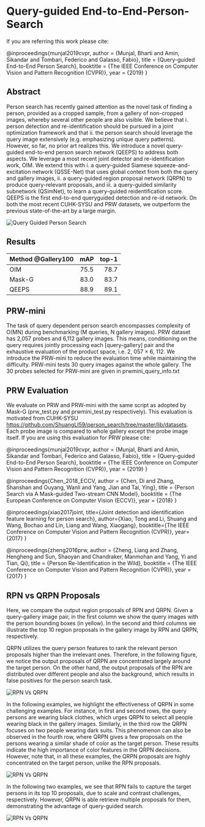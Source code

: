
# Query-guided End-to-End-Person-Search
If you are referring this work please cite:

@inproceedings{munjal2019cvpr,
author = {Munjal, Bharti and Amin, Sikandar and Tombari, Federico and Galasso, Fabio},
title = {Query-guided End-to-End Person Search},
booktitle = {The IEEE Conference on Computer Vision and Pattern Recognition (CVPR)},
year = {2019}
}

## Abstract
Person search has recently gained attention as the novel task of finding a person, provided as a cropped sample, from a gallery of non-cropped images, whereby several other people are also visible. We believe that i. person detection and re-identification should be pursued in a joint optimization framework and that ii. the person search should leverage the query image extensively (e.g. emphasizing unique query patterns). However, so far, no prior art realizes this. We introduce a novel query-guided end-to-end person search network (QEEPS) to address both aspects. We leverage a most recent joint detector and re-identification work, OIM. We extend this with i. a query-guided Siamese squeeze-and-excitation network (QSSE-Net) that uses global context from both the query and gallery images, ii. a query-guided region proposal network (QRPN) to produce query-relevant proposals, and iii. a query-guided similarity subnetwork (QSimNet), to learn a query-guided reidentification score. QEEPS is the first end-to-end queryguided detection and re-id network. On both the most recent CUHK-SYSU and PRW datasets, we outperform the previous state-of-the-art by a large margin.

![Query Guided Person Search](https://github.com/munjalbharti/Query-guided-End-to-End-Person-Search/blob/master/Network.JPG)

## Results
 Method @Gallery100        | mAP           | top-1  |
| -------------            |:-------------:| -----: |
| OIM                      | 75.5          | 78.7   |
| Mask-G                   | 83.0          |   83.7  |
| QEEPS                    | 88.9          |   89.1  |

## PRW-mini
The task of query dependent person search encompasses complexity of O(MN) during benchmarking (M queries, N gallery images). PRW dataset has 2,057 probes and 6,112 gallery images. This means, conditioning on the query requires jointly processing each [query-gallery] pair and the exhaustive evaluation of the product space, i.e. 2, 057 × 6, 112. We introduce the PRW-mini to reduce the evaluation time while maintaining the difficulty. PRW-mini tests 30 query images against the whole gallery. The 30 probes selected for PRW-mini are given in prwmini_query_info.txt 


## PRW Evaluation 
We evaluate on PRW and PRW-mini with the same script as adopted by Mask-G (prw_test.py and prwmini_test.py respectively). This evaluation is motivated from CUHK-SYSU  https://github.com/ShuangLI59/person_search/tree/master/lib/datasets. Each probe image is compared to whole gallery except the probe image itself.  If you are using this evaluation for PRW please cite:

@inproceedings{munjal2019cvpr,
author = {Munjal, Bharti and Amin, Sikandar and Tombari, Federico and Galasso, Fabio},
title = {Query-guided End-to-End Person Search},
booktitle = {The IEEE Conference on Computer Vision and Pattern Recognition (CVPR)},
year = {2019}
}

@inproceedings{Chen_2018_ECCV,
author = {Chen, Di and Zhang, Shanshan and Ouyang, Wanli and Yang, Jian and Tai, Ying},
title = {Person Search via A Mask-guided Two-stream CNN Model},
booktitle = {The European Conference on Computer Vision (ECCV)},
year = {2018}
}

@inproceedings{xiao2017joint,
  title={Joint detection and identification feature learning for person search},
  author={Xiao, Tong and Li, Shuang and Wang, Bochao and Lin, Liang and Wang, Xiaogang},
  booktitle={The IEEE Conference on Computer Vision and Pattern Recognition (CVPR)},
  year={2017}
}

@inproceedings{zheng2016prw,
author = {Zheng, Liang and Zhang, Hengheng and Sun, Shaoyan and Chandraker, Manmohan and Yang, Yi and Tian, Qi},
title = {Person Re-Identification in the Wild},
booktitle = {The IEEE Conference on Computer Vision and Pattern Recognition (CVPR)},
year = {2017}
}


## RPN vs QRPN Proposals
Here, we compare the output region proposals of RPN and QRPN. Given a query-gallery image pair, in the first column we show the query images with the person bounding boxes (in yellow). In the second and third columns we illustrate the top 10 region proposals in the gallery image by RPN and QRPN, respectively.

QRPN utilizes the query person features to rank the relevant person proposals higher than the irrelevant ones. Therefore, in the following figure, we notice the output proposals of QRPN are concentrated largely around the target person. On the other hand, the output proposals of the RPN are distributed over different people and also the background, which results in false positives for the person search task.


![RPN Vs QRPN](https://github.com/munjalbharti/Query-guided-End-to-End-Person-Search/blob/master/RPNVsQRPNFig1.JPG)

In the following examples, we highlight the effectiveness of QRPN in some challenging examples. For instance, in first and second rows, the query persons are wearing black clothes, which urges QRPN to select all people wearing black in the gallery images. Similarly, in the third row the QRPN focuses on two people wearing dark suits. This phenomenon can also be observed in the fourth row, where QRPN gives a few proposals on the persons wearing a similar shade of color as the target person. These results indicate the high importance of color features in the QRPN decisions. However, note that, in all these examples, the QRPN proposals are highly concentrated on the target person, unlike the RPN proposals.

![RPN Vs QRPN](https://github.com/munjalbharti/Query-guided-End-to-End-Person-Search/blob/master/RPNVsQRPNFig2.JPG)

In the following two examples, we see that RPN fails to capture the target persons in its top 10 proposals, due to scale and contrast challenges, respectively. However, QRPN is able retrieve multiple proposals for them, demonstrating the advantage of query-guided search.

![RPN Vs QRPN](https://github.com/munjalbharti/Query-guided-End-to-End-Person-Search/blob/master/RPNVsQRPNFig3.JPG)



